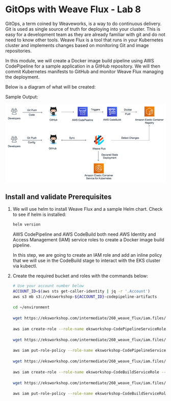 # GitOps with Weave Flux - Lab 8

GitOps, a term coined by Weaveworks, is a way to do continuous delivery. Git is used as single source of truth for deploying into your cluster. This is easy for a development team as they are already familiar with git and do not need to know other tools. Weave Flux is a tool that runs in your Kubernetes cluster and implements changes based on monitoring Git and image repositories.

In this module, we will create a Docker image build pipeline using AWS CodePipeline for a sample application in a GitHub repository. We will then commit Kubernetes manifests to GitHub and monitor Weave Flux managing the deployment.

Below is a diagram of what will be created:

Sample Output:

![role-1](./images/role-1.png)

## Install and validate Prerequisites

1. We will use helm to install Weave Flux and a sample Helm chart. Check to see if helm is installed:

    ```bash
    helm version
    ```

    AWS CodePipeline and AWS CodeBuild both need AWS Identity and Access Management (IAM) service roles to create a Docker image build pipeline.

    In this step, we are going to create an IAM role and add an inline policy that we will use in the CodeBuild stage to interact with the EKS cluster via kubectl.

2. Create the required bucket and roles with the commands below:

    ```bash
    # Use your account number below
    ACCOUNT_ID=$(aws sts get-caller-identity | jq -r '.Account')
    aws s3 mb s3://eksworkshop-${ACCOUNT_ID}-codepipeline-artifacts

    cd ~/environment

    wget https://eksworkshop.com/intermediate/260_weave_flux/iam.files/cpAssumeRolePolicyDocument.json

    aws iam create-role --role-name eksworkshop-CodePipelineServiceRole --assume-role-policy-document file://cpAssumeRolePolicyDocument.json 

    wget https://eksworkshop.com/intermediate/260_weave_flux/iam.files/cpPolicyDocument.json

    aws iam put-role-policy --role-name eksworkshop-CodePipelineServiceRole --policy-name codepipeline-access --policy-document file://cpPolicyDocument.json

    wget https://eksworkshop.com/intermediate/260_weave_flux/iam.files/cbAssumeRolePolicyDocument.json

    aws iam create-role --role-name eksworkshop-CodeBuildServiceRole --assume-role-policy-document file://cbAssumeRolePolicyDocument.json 

    wget https://eksworkshop.com/intermediate/260_weave_flux/iam.files/cbPolicyDocument.json

    aws iam put-role-policy --role-name eksworkshop-CodeBuildServiceRole --policy-name codebuild-access --policy-document file://cbPolicyDocument.json

    ```